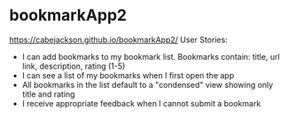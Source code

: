 # bookmarkApp2
https://cabejackson.github.io/bookmarkApp2/
User Stories:
- I can add bookmarks to my bookmark list. Bookmarks contain: title, url link, description, rating (1-5)
- I can see a list of my bookmarks when I first open the app
- All bookmarks in the list default to a "condensed" view showing only title and rating
- I receive appropriate feedback when I cannot submit a bookmark

